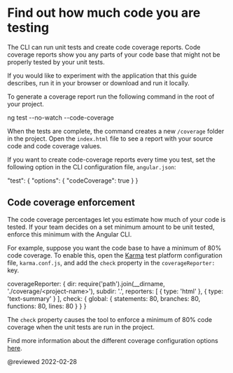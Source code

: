 <a id="code-coverage"></a>

# Find out how much code you are testing

The CLI can run unit tests and create code coverage reports.
Code coverage reports show you any parts of your code base that might not be properly tested by your unit tests.

<div class="alert is-helpful">

If you would like to experiment with the application that this guide describes, <live-example name="testing" noDownload>run it in your browser</live-example> or <live-example name="testing" downloadOnly>download and run it locally</live-example>.

</div>

To generate a coverage report run the following command in the root of your project.

<code-example format="shell" language="shell">

ng test --no-watch --code-coverage

</code-example>

When the tests are complete, the command creates a new `/coverage` folder in the project.
Open the `index.html` file to see a report with your source code and code coverage values.

If you want to create code-coverage reports every time you test, set the following option in the CLI configuration file, `angular.json`:

<code-example format="json" language="json">

"test": {
  "options": {
    "codeCoverage": true
  }
}

</code-example>

## Code coverage enforcement

The code coverage percentages let you estimate how much of your code is tested.
If your team decides on a set minimum amount to be unit tested, enforce this minimum with the Angular CLI.

For example, suppose you want the code base to have a minimum of 80% code coverage.
To enable this, open the [Karma](https://karma-runner.github.io) test platform configuration file, `karma.conf.js`, and add the `check` property in the `coverageReporter:` key.

<code-example format="javascript" language="javascript">

coverageReporter: {
  dir: require('path').join(__dirname, './coverage/&lt;project-name&gt;'),
  subdir: '.',
  reporters: [
    { type: 'html' },
    { type: 'text-summary' }
  ],
  check: {
    global: {
      statements: 80,
      branches: 80,
      functions: 80,
      lines: 80
    }
  }
}

</code-example>

The `check` property causes the tool to enforce a minimum of 80% code coverage when the unit tests are run in the project.

Find more information about the different coverage configuration options [here](https://github.com/karma-runner/karma-coverage/blob/master/docs/configuration.md).

<!-- links -->

<!-- external links -->

<!-- end links -->

@reviewed 2022-02-28
